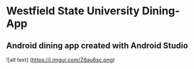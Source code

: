 # Westfield State University Dining-App
Android dining app created with Android Studio
---

![alt text] (https://i.imgur.com/Z6au6sc.png)
